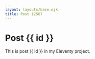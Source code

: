 ```yaml
---
layout: layouts/base.njk
title: Post 12567
---
```


# Post {{ id }}

This is post {{ id }} in my Eleventy project.
